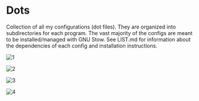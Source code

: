 # Dots

Collection of all my configurations (dot files). They are organized into
subdirectories for each program. The vast majority of the configs are meant to
be installed/managed with GNU Stow. See LIST.md for information about the
dependencies of each config and installation instructions.


![1](https://paste.cf/b570d7fe35aeeed55f038060cd0750e1934e1e92.png)

![2](https://paste.cf/c7062c4e30bbdf27547c63be1594017720fc0acb.png)

![3](https://paste.cf/015c5d5b25e2e9f869ec6863316ef0c61f4c8b76.png)

![4](https://paste.cf/8b9ebe3dfbbf2376246a618ec240be70a727de06.png)
